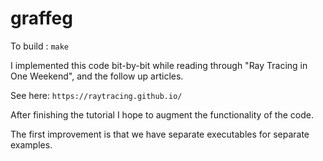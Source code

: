 # graffeg

To build :
`make`

I implemented this code bit-by-bit while reading through "Ray Tracing in One Weekend", and the follow up articles.

See here: `https://raytracing.github.io/`

After finishing the tutorial I hope to augment the functionality of the code.

The first improvement is that we have separate executables for separate examples.
